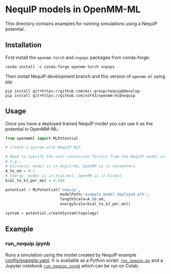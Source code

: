 # NequIP models in OpenMM-ML

This directory contains examples for running simulations using a NequIP potential.

## Installation

First install the `openmm-torch` and `nnpops` packages from conda-forge:

```
conda install -c conda-forge openmm-torch nnpops
```

Then install NequIP development branch and this version of `openmm-ml` using pip:

```
pip install git+https://github.com/mir-group/nequip@develop
pip install git+https://github.com/sef43/openmm-ml@nequip
```

## Usage

Once you have a deployed trained NequIP model you can use it as the potential in OpenMM-ML:

```python
from openmmml import MLPotential

# Create a System with NequIP MLP

# Need to specify the unit conversion factors from the NequIP model units to OpenMM units.
# e.g.:
# Distance: model is in Angstrom, OpenMM is in nanometers
A_to_nm = 0.1
# Energy: model is in kcal/mol, OpenMM is in kJ/mol
kcal_to_kJ_per_mol = 4.184

potential = MLPotential('nequip', 
                        modelPath='example_model_deployed.pth',
                        lengthScale=A_to_nm,
                        energyScale=kcal_to_kJ_per_mol)

system = potential.createSystem(topology)
```

## Example

### run_nequip.ipynb
Runs a simulation using the model created by NequIP example [config/example.yaml](https://github.com/mir-group/nequip/blob/main/configs/example.yaml). It is available as a Python script: [`run_nequip.py`](run_nequip.py) and a Jupyter notebook [`run_nequip.ipynb`](run_nequip.ipynb) which can be run on Colab.
